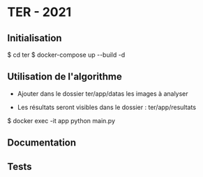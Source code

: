 
# TER - 2021

## Initialisation

$ cd ter
$ docker-compose up --build -d

## Utilisation de l'algorithme

- Ajouter dans le dossier ter/app/datas les images à analyser

- Les résultats seront visibles dans le dossier : ter/app/resultats

$ docker exec -it app python main.py

## Documentation

## Tests

  